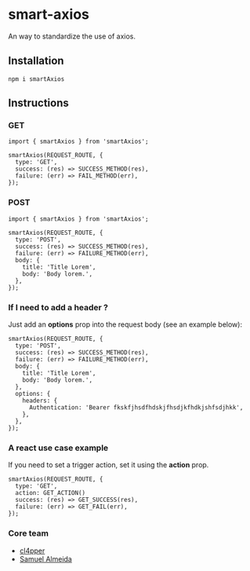 # smart-axios

An way to standardize the use of axios.

## Installation

```
npm i smartAxios
```

##

## Instructions

### GET

```
import { smartAxios } from 'smartAxios';

smartAxios(REQUEST_ROUTE, {
  type: 'GET',
  success: (res) => SUCCESS_METHOD(res),
  failure: (err) => FAIL_METHOD(err),
});
```

### POST

```
import { smartAxios } from 'smartAxios';

smartAxios(REQUEST_ROUTE, {
  type: 'POST',
  success: (res) => SUCCESS_METHOD(res),
  failure: (err) => FAILURE_METHOD(err),
  body: {
    title: 'Title Lorem',
    body: 'Body lorem.',
  },
});
```

### If I need to add a header ?

Just add an **options** prop into the request body (see an example below):

```
smartAxios(REQUEST_ROUTE, {
  type: 'POST',
  success: (res) => SUCCESS_METHOD(res),
  failure: (err) => FAILURE_METHOD(err),
  body: {
    title: 'Title Lorem',
    body: 'Body lorem.',
  },
  options: {
    headers: {
      Authentication: 'Bearer fkskfjhsdfhdskjfhsdjkfhdkjshfsdjhkk',
    },
  },
});
```

### A react use case example

If you need to set a trigger action, set it using the **action** prop.

```
smartAxios(REQUEST_ROUTE, {
  type: 'GET',
  action: GET_ACTION()
  success: (res) => GET_SUCCESS(res),
  failure: (err) => GET_FAIL(err),
});
```

### Core team

- [cl4pper](https://github.com/cl4pper)
- [Samuel Almeida](https://github.com/samuelalmeida-dev)
